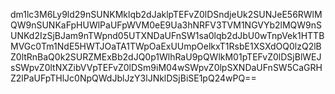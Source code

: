 dm1lc3M6Ly9ld29nSUNKMklqb2dJaklpTEFvZ0lDSndjeUk2SUNJeE56RWlMQW9nSUNKaFpHUWlPaUFpWVM0eE9Ua3hNRFV3TVM1NGVYb2lMQW9nSUNKd2IzSjBJam9nTWpnd05UTXNDaUFnSW1sa0lqb2dJbU0wTnpVek1HTTBMVGc0Tm1NdE5HWTJOaTA1TWpOaExUUmpOelkxT1RsbE1XSXdOQ0lzQ2lBZ0ltRnBaQ0k2SURZMExBb2dJQ0p1WlhRaU9pQWlkM01pTEFvZ0lDSjBlWEJsSWpvZ0ltNXZibVVpTEFvZ0lDSm9iM04wSWpvZ0lpSXNDaUFnSW5CaGRHZ2lPaUFpTHlJc0NpQWdJblJzY3lJNklDSjBiSE1pQ24wPQ==
